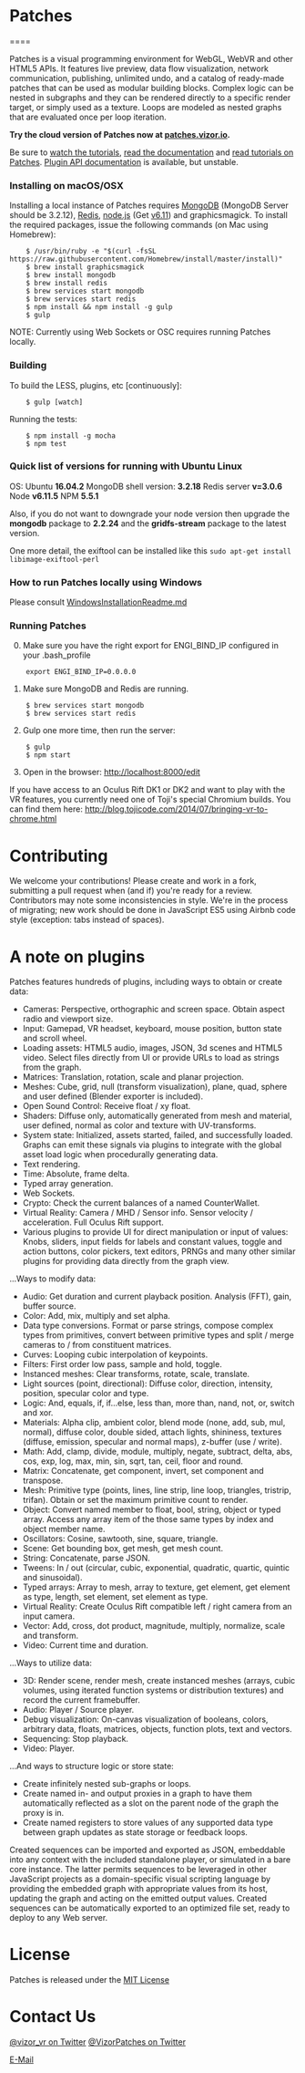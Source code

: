 # Patches
====

Patches is a visual programming environment for WebGL, WebVR and other HTML5 APIs. It features live preview, data flow visualization, network communication, publishing, unlimited undo, and a catalog of ready-made patches that can be used as modular building blocks. Complex logic can be nested in subgraphs and they can be rendered directly to a specific render target, or simply used as a texture. Loops are modeled as nested graphs that are evaluated once per loop iteration.

**Try the cloud version of Patches now at [patches.vizor.io](http://patches.vizor.io).**

Be sure to [watch the tutorials](http://bit.do/vizor), [read the documentation](http://patches.vizor.io/help/introduction.html) and [read tutorials on Patches](http://blog.vizor.io/). [Plugin API documentation](http://patches.vizor.io/help/plugin_api.html) is available, but unstable.

### Installing on macOS/OSX

Installing a local instance of Patches requires [MongoDB](http://mongodb.org) (MongoDB Server should be 3.2.12), [Redis](http://redis.io), [node.js](https://nodejs.org) (Get [v6.11](https://nodejs.org/en/download/)) and graphicsmagick. To install the required packages, issue the following commands (on Mac using Homebrew):

```
    $ /usr/bin/ruby -e "$(curl -fsSL https://raw.githubusercontent.com/Homebrew/install/master/install)"
    $ brew install graphicsmagick
    $ brew install mongodb 
    $ brew install redis
    $ brew services start mongodb
    $ brew services start redis
    $ npm install && npm install -g gulp
    $ gulp
```

NOTE: Currently using Web Sockets or OSC requires running Patches locally.

### Building

To build the LESS, plugins, etc [continuously]:

```
    $ gulp [watch]
```

Running the tests:

```
    $ npm install -g mocha
    $ npm test
```

### Quick list of versions for running with Ubuntu Linux

OS: Ubuntu **16.04.2**
MongoDB shell version: **3.2.18**
Redis server **v=3.0.6**
Node **v6.11.5**
NPM **5.5.1**
 
Also, if you do not want to downgrade your node version then upgrade the **mongodb** package to **2.2.24** and the **gridfs-stream** package to the latest version.

One more detail, the exiftool can be installed like this `sudo apt-get install libimage-exiftool-perl`

### How to run Patches locally using Windows

Please consult [WindowsInstallationReadme.md](WindowsInstallationReadme.md)


### Running Patches

0. Make sure you have the right export for ENGI_BIND_IP configured in your .bash_profile
```
    export ENGI_BIND_IP=0.0.0.0
```
1. Make sure MongoDB and Redis are running.
```
    $ brew services start mongodb
    $ brew services start redis
```
2. Gulp one more time, then run the server:
``` 
    $ gulp
    $ npm start
```
3. Open in the browser: [http://localhost:8000/edit](http://localhost:8000/edit)

If you have access to an Oculus Rift DK1 or DK2 and want to play with the VR features, you currently need one of Toji's special Chromium builds. You can find them here: http://blog.tojicode.com/2014/07/bringing-vr-to-chrome.html

# Contributing

We welcome your contributions! Please create and work in a fork, submitting a pull request when (and if) you're ready for a review. Contributors may note some inconsistencies in style. We're in the process of migrating; new work should be done in JavaScript ES5 using Airbnb code style (exception: tabs instead of spaces).

# A note on plugins

Patches features hundreds of plugins, including ways to obtain or create data:

* Cameras: Perspective, orthographic and screen space. Obtain aspect radio and viewport size.
* Input: Gamepad, VR headset, keyboard, mouse position, button state and scroll wheel.
* Loading assets: HTML5 audio, images, JSON, 3d scenes and HTML5 video. Select files directly from UI or provide URLs to load as strings from the graph.
* Matrices: Translation, rotation, scale and planar projection.
* Meshes: Cube, grid, null (transform visualization), plane, quad, sphere and user defined (Blender exporter is included).
* Open Sound Control: Receive float / xy float.
* Shaders: Diffuse only, automatically generated from mesh and material, user defined, normal as color and texture with UV-transforms.
* System state: Initialized, assets started, failed, and successfully loaded. Graphs can emit these signals
  via plugins to integrate with the global asset load logic when procedurally generating data.
* Text rendering.
* Time: Absolute, frame delta.
* Typed array generation.
* Web Sockets.
* Crypto: Check the current balances of a named CounterWallet.
* Virtual Reality: Camera / MHD / Sensor info. Sensor velocity / acceleration. Full Oculus Rift support.
* Various plugins to provide UI for direct manipulation or input of values: Knobs, sliders, input
  fields for labels and constant values, toggle and action buttons, color pickers, text editors,
  PRNGs and many other similar plugins for providing data directly from the graph view.

...Ways to modify data:

* Audio: Get duration and current playback position. Analysis (FFT), gain, buffer source.
* Color: Add, mix, multiply and set alpha.
* Data type conversions. Format or parse strings, compose complex types from primitives, convert
  between primitive types and split / merge cameras to / from constituent matrices.
* Curves: Looping cubic interpolation of keypoints.
* Filters: First order low pass, sample and hold, toggle.
* Instanced meshes: Clear transforms, rotate, scale, translate.
* Light sources (point, directional): Diffuse color, direction, intensity, position, specular color and type.
* Logic: And, equals, if, if...else, less than, more than, nand, not, or, switch and xor.
* Materials: Alpha clip, ambient color, blend mode (none, add, sub, mul, normal), diffuse color, double sided,
  attach lights, shininess, textures (diffuse, emission, specular and normal maps), z-buffer (use / write).
* Math: Add, clamp, divide, module, multiply, negate, subtract, delta, abs, cos, exp, log, max, min, sin,
  sqrt, tan, ceil, floor and round.
* Matrix: Concatenate, get component, invert, set component and transpose.
* Mesh: Primitive type (points, lines, line strip, line loop, triangles, tristrip, trifan). Obtain or set the maximum primitive count to render.
* Object: Convert named member to float, bool, string, object or typed array. Access any array item of the
  those same types by index and object member name.
* Oscillators: Cosine, sawtooth, sine, square, triangle.
* Scene: Get bounding box, get mesh, get mesh count.
* String: Concatenate, parse JSON.
* Tweens: In / out (circular, cubic, exponential, quadratic, quartic, quintic and sinusoidal).
* Typed arrays: Array to mesh, array to texture, get element, get element as type, length, set element,
  set element as type.
* Virtual Reality: Create Oculus Rift compatible left / right camera from an input camera.
* Vector: Add, cross, dot product, magnitude, multiply, normalize, scale and transform.
* Video: Current time and duration.

...Ways to utilize data:

* 3D: Render scene, render mesh, create instanced meshes (arrays, cubic volumes, using iterated function
  systems or distribution textures) and record the current framebuffer.
* Audio: Player / Source player.
* Debug visualization: On-canvas visualization of booleans, colors, arbitrary data, floats, matrices, objects,
  function plots, text and vectors.
* Sequencing: Stop playback.
* Video: Player.

...And ways to structure logic or store state:

* Create infinitely nested sub-graphs or loops.
* Create named in- and output proxies in a graph to have them automatically reflected as a slot on the parent node of the graph the proxy is in.
* Create named registers to store values of any supported data type between graph updates as state storage or feedback loops.

Created sequences can be imported and exported as JSON, embeddable into any context with the included standalone player, or simulated in a bare core instance. The latter permits sequences to be leveraged in other JavaScript projects as a domain-specific visual scripting language by providing the embedded graph with appropriate values from its host, updating the graph and acting on the emitted output values. Created sequences can be automatically exported to an optimized file set, ready to deploy to any Web server.

# License

Patches is released under the [MIT License](http://opensource.org/licenses/MIT)

# Contact Us

[@vizor_vr on Twitter](https://twitter.com/vizor_vr)
[@VizorPatches on Twitter](https://twitter.com/VizorPatches)

[E-Mail](mailto:info@vizor.io)
